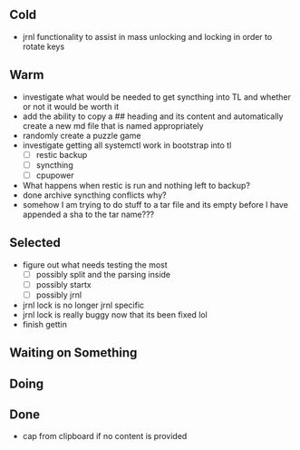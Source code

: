 ## Cold

- jrnl functionality to assist in mass unlocking and locking in order to rotate keys

## Warm

- investigate what would be needed to get syncthing into TL and whether or not it would be worth it
- add the ability to copy a ## heading and its content and automatically create a new md file that is named appropriately
- randomly create a puzzle game
- investigate getting all systemctl work in bootstrap into tl
    * [ ] restic backup
    * [ ] syncthing
    * [ ] cpupower
- What happens when restic is run and nothing left to backup?
- done archive syncthing conflicts why?
- somehow I am trying to do stuff to a tar file and its empty before I have appended a sha to the tar name???

## Selected

- figure out what needs testing the most
    * [ ] possibly split and the parsing inside
    * [ ] possibly startx
    * [ ] possibly jrnl
- jrnl lock is no longer jrnl specific
- jrnl lock is really buggy now that its been fixed lol
- finish gettin

## Waiting on Something


## Doing


## Done

- cap from clipboard if no content is provided

